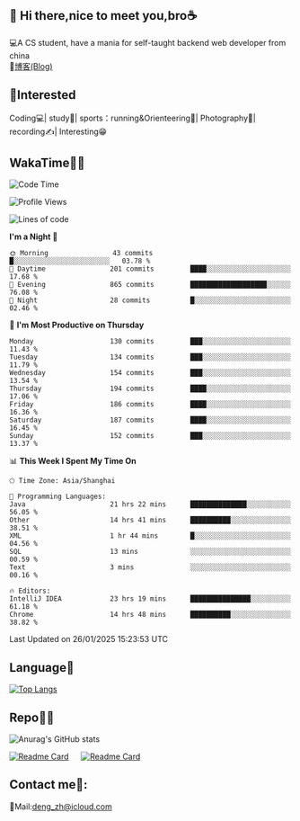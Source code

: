 👋 Hi there,nice to meet you,bro☕
---
💻A CS student, have a mania for self-taught backend web developer from china   
📌[博客(Blog)](https://github.com/HealUP/MyBlog)

 <!-- waka-box start -->
 <!-- waka-box end -->
 
🧲**Interested**
--
Coding💻| study📖| sports：running&Orienteering🏃‍| Photography📸| recording✍️| Interesting😁

WakaTime👨‍💻
---
<!--START_SECTION:waka-->
![Code Time](http://img.shields.io/badge/Code%20Time-2%2C472%20hrs%2026%20mins-blue)

![Profile Views](http://img.shields.io/badge/Profile%20Views-0-blue)

![Lines of code](https://img.shields.io/badge/From%20Hello%20World%20I%27ve%20Written-205.1%20thousand%20lines%20of%20code-blue)

**I'm a Night 🦉** 

```text
🌞 Morning                43 commits          █░░░░░░░░░░░░░░░░░░░░░░░░   03.78 % 
🌆 Daytime                201 commits         ████░░░░░░░░░░░░░░░░░░░░░   17.68 % 
🌃 Evening                865 commits         ███████████████████░░░░░░   76.08 % 
🌙 Night                  28 commits          █░░░░░░░░░░░░░░░░░░░░░░░░   02.46 % 
```
📅 **I'm Most Productive on Thursday** 

```text
Monday                   130 commits         ███░░░░░░░░░░░░░░░░░░░░░░   11.43 % 
Tuesday                  134 commits         ███░░░░░░░░░░░░░░░░░░░░░░   11.79 % 
Wednesday                154 commits         ███░░░░░░░░░░░░░░░░░░░░░░   13.54 % 
Thursday                 194 commits         ████░░░░░░░░░░░░░░░░░░░░░   17.06 % 
Friday                   186 commits         ████░░░░░░░░░░░░░░░░░░░░░   16.36 % 
Saturday                 187 commits         ████░░░░░░░░░░░░░░░░░░░░░   16.45 % 
Sunday                   152 commits         ███░░░░░░░░░░░░░░░░░░░░░░   13.37 % 
```


📊 **This Week I Spent My Time On** 

```text
🕑︎ Time Zone: Asia/Shanghai

💬 Programming Languages: 
Java                     21 hrs 22 mins      ██████████████░░░░░░░░░░░   56.05 % 
Other                    14 hrs 41 mins      ██████████░░░░░░░░░░░░░░░   38.51 % 
XML                      1 hr 44 mins        █░░░░░░░░░░░░░░░░░░░░░░░░   04.56 % 
SQL                      13 mins             ░░░░░░░░░░░░░░░░░░░░░░░░░   00.59 % 
Text                     3 mins              ░░░░░░░░░░░░░░░░░░░░░░░░░   00.16 % 

🔥 Editors: 
IntelliJ IDEA            23 hrs 19 mins      ███████████████░░░░░░░░░░   61.18 % 
Chrome                   14 hrs 48 mins      ██████████░░░░░░░░░░░░░░░   38.82 % 
```


 Last Updated on 26/01/2025 15:23:53 UTC
<!--END_SECTION:waka-->

Language🚀
---
[![Top Langs](https://github-readme-stats.vercel.app/api/top-langs/?username=HealUP&layout=compact&hide_border=true)](https://github.com/HealUP)

Repo🧑‍💻
---
![Anurag's GitHub stats](https://github-readme-stats.vercel.app/api?username=HealUP&count_private=true&show_icons=true&theme=gruvbox&hide_border=true) 

[![Readme Card](https://github-readme-stats.vercel.app/api/pin/?username=HealUP&repo=InternetEy&theme=transparent)](https://github.com/HealUP/InternetEy) &emsp;
[![Readme Card](https://github-readme-stats.vercel.app/api/pin/?username=HealUP&repo=CampusExperience&theme=transparent)](https://github.com/HealUP/CampusExperience)


Contact me📱:
---
📮Mail:deng_zh@icloud.com  
